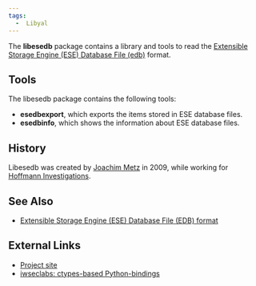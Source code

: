 ```yaml
---
tags:
  -  Libyal
---
```

The **libesedb** package contains a library and tools to read the
[Extensible Storage Engine (ESE) Database File
(edb)](extensible_storage_engine_(ese)_database_file_(edb)_format.md)
format.

## Tools

The libesedb package contains the following tools:

- **esedbexport**, which exports the items stored in ESE database files.
- **esedbinfo**, which shows the information about ESE database files.

## History

Libesedb was created by [Joachim Metz](joachim_metz.md) in 2009,
while working for [Hoffmann Investigations](http://en.hoffmannbv.nl/).

## See Also

- [Extensible Storage Engine (ESE) Database File (EDB)
  format](extensible_storage_engine_(ese)_database_file_(edb)_format.md)

## External Links

- [Project site](http://github.com/libyal/libesedb/)
- [iwseclabs: ctypes-based
  Python-bindings](https://bitbucket.org/iwseclabs/bta/src/2a9e03147b47fc9930af57dd9095b6e737f0ffab/libesedb/?at=master)

